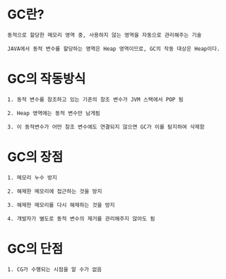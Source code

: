 # GC란?
    동적으로 할당한 메모리 영역 중, 사용하지 않는 영역을 자동으로 관리해주는 기술

    JAVA에서 동적 변수를 할당하는 영역은 Heap 영역이므로, GC의 작동 대상은 Heap이다.

# GC의 작동방식
    1. 동적 변수를 참조하고 있는 기존의 참조 변수가 JVM 스택에서 POP 됨

    2. Heap 영역에는 동적 변수만 남게됨

    3. 이 동적변수가 어떤 참조 변수에도 연결되지 않으면 GC가 이를 탐지하여 삭제함

# GC의 장점
    1. 메모리 누수 방지

    2. 해제한 메모리에 접근하는 것을 방지

    3. 해제한 메모리를 다시 해제하는 것을 방지

    4. 개발자가 별도로 동적 변수의 제거를 관리해주지 않아도 됨

# GC의 단점
    1. CG가 수행되는 시점을 알 수가 없음
